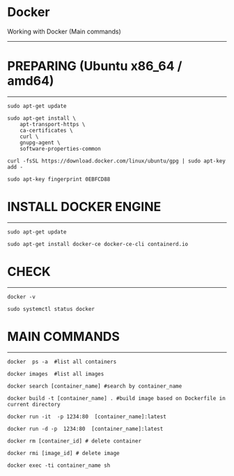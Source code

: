 # Docker
Working with Docker (Main commands)
___

# PREPARING (Ubuntu x86_64 / amd64)
___
```sudo apt-get update```

```
sudo apt-get install \
    apt-transport-https \
    ca-certificates \
    curl \
    gnupg-agent \
    software-properties-common
```
    
```curl -fsSL https://download.docker.com/linux/ubuntu/gpg | sudo apt-key add -```

```sudo apt-key fingerprint 0EBFCD88```

# INSTALL DOCKER ENGINE
___
```sudo apt-get update```

```sudo apt-get install docker-ce docker-ce-cli containerd.io```

# CHECK
___
```docker -v```

```sudo systemctl status docker```

# MAIN COMMANDS
___

```docker  ps -a  #list all containers```

```docker images  #list all images```

```docker search [container_name] #search by container_name```

```docker build -t [container_name] . #build image based on Dockerfile in current directory```

```docker run -it  -p 1234:80  [container_name]:latest```

```docker run -d -p  1234:80  [container_name]:latest```

```docker rm [container_id] # delete container```

```docker rmi [image_id] # delete image```

```docker exec -ti container_name sh```

